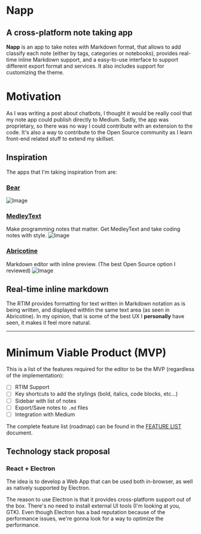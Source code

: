 # Napp
## A cross-platform note taking app


**Napp** is an app to take notes with Markdown format, that allows to add classify each note (either by tags, categories or notebooks), provides real-time inline Markdown support, and a easy-to-use interface to support different export format and services. It also includes support for customizing the theme.


# Motivation
As I was writing a post about chatbots, I thought it would be really cool that my note app could publish directly to Medium. Sadly, the app was proprietary, so there was no way I could contribute with an extension to the code. It's also a way to contribute to the Open Source community as I learn front-end related stuff to extend my skillset.


## Inspiration
The apps that I'm taking inspiration from are:


### [Bear](http://bear-writer.com)
![Image](http://www.bear-writer.com/static/images/header-mac-screenshot@2x.png)
### [MedleyText](https://medleytext.net)
Make programming notes that matter. Get MedleyText and take coding notes with style. 
![Image](https://medleytext.net/images/feature-1.png)
### [Abricotine](http://abricotine.brrd.fr)
Markdown editor with inline preview. (The best Open Source option I reviewed)
![Image](http://abricotine.brrd.fr/img/window-preview.png)
## Real-time inline markdown
The RTIM provides formatting for text written in Markdown notation as is being written, and displayed withtin the same text area (as seen in Abricotine). In my opinion, that is some of the best UX I **personally** have seen, it makes it feel more natural.


-------------
# Minimum Viable Product (MVP)
This is a list of the features required for the editor to be the MVP (regardless of the implementation):
- [ ] RTIM Support
- [ ] Key shortcuts to add the stylings (bold, italics, code blocks, etc…)
- [ ] Sidebar with list of notes
- [ ] Export/Save notes to `.md` files
- [ ] Integration with Medium

The complete feature list (roadmap) can be found in the [FEATURE LIST](./FEATURE_LIST.md) document.


## Technology stack proposal
### React + Electron
The idea is to develop a Web App that can be used both in-browser, as well as natively supported by Electron.


The reason to use Electron is that it provides cross-platform support out of the box. There's no need to install external UI tools (I'm looking at you, GTK). Even though Electron has a bad reputation because of the performance issues, we're gonna look for a way to optimize the performance.



